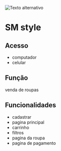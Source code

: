 

<img src="https://github.com/user-attachments/assets/3a48c964-0779-4708-a5c9-34d6e38aa68d" alt="Texto alternativo" widht="300" >



# SM style

## Acesso
- computador 
- celular

## Função
venda de roupas

## Funcionalidades
- cadastrar
- pagina principal
- carrinho
- filtros
- pagina da roupa
- pagina de pagamento
